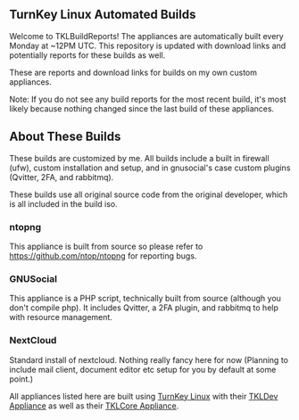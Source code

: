 ## TurnKey Linux Automated Builds

Welcome to TKLBuildReports! The appliances are automatically built every Monday at ~12PM UTC. This repository is updated with download links and potentially reports for these builds as well.

These are reports and download links for builds on my own custom appliances.

Note: If you do not see any build reports for the most recent build, it's most likely because nothing changed since the last build of these appliances.

## About These Builds

These builds are customized by me. All builds include a built in firewall (ufw), custom installation and setup, and in gnusocial's case custom plugins (Qvitter, 2FA, and rabbitmq).

These builds use all original source code from the original developer, which is all included in the build iso.


### ntopng

This appliance is built from source so please refer to https://github.com/ntop/ntopng for reporting bugs.

### GNUSocial

This appliance is a PHP script, technically built from source (although you don't compile php). It includes Qvitter, a 2FA plugin, and rabbitmq to help with resource management.

### NextCloud

Standard install of nextcloud. Nothing really fancy here for now (Planning to include mail client, document editor etc setup for you by default at some point.)



All appliances listed here are built using [TurnKey Linux](http://turnkeylinux.org) with their [TKLDev Appliance](https://www.turnkeylinux.org/tkldev) as well as their [TKLCore Appliance](https://www.turnkeylinux.org/core).
